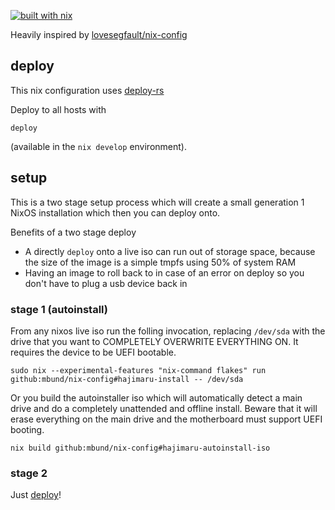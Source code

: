 [![built with nix](https://builtwithnix.org/badge.svg)](https://builtwithnix.org)

Heavily inspired by [lovesegfault/nix-config](https://github.com/lovesegfault/nix-config)

## deploy
This nix configuration uses [deploy-rs](https://github.com/serokell/deploy-rs)

Deploy to all hosts with
```
deploy
```
(available in the `nix develop` environment).

## setup
This is a two stage setup process which will create a small generation 1 NixOS installation
which then you can deploy onto.

Benefits of a two stage deploy
- A directly `deploy` onto a live iso can run out of storage space, because the size of the
image is a simple tmpfs using 50% of system RAM
- Having an image to roll back to in case of an error on deploy so you don't have to plug a
usb device back in

### stage 1 (autoinstall)
From any nixos live iso run the folling invocation, replacing `/dev/sda` with the drive that
you want to COMPLETELY OVERWRITE EVERYTHING ON. It requires the device to be UEFI bootable.
```
sudo nix --experimental-features "nix-command flakes" run github:mbund/nix-config#hajimaru-install -- /dev/sda
```

Or you build the autoinstaller iso which will automatically detect a main drive and do a
completely unattended and offline install. Beware that it will erase everything on the
main drive and the motherboard must support UEFI booting.
```
nix build github:mbund/nix-config#hajimaru-autoinstall-iso
```

### stage 2
Just [deploy](#deploy)!